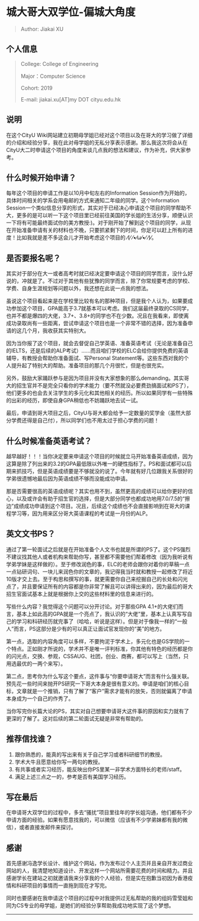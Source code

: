 # 城大哥大双学位-偏城大角度

> Author: Jiakai XU

## 个人信息

> College: College of Engineering
>
> Major：Computer Science
>
> Cohort: 2019
>
> E-mail: jiakai.xu[AT]my DOT cityu.edu.hk

## 说明

在这个CityU Wiki网站建立初期毋学姐已经对这个项目以及在哥大的学习做了详细的介绍和经验分享，我在此对毋学姐的无私分享表示感谢。那么我这次将会从在CityU大二时申请这个项目的角度来谈几点我的想法和建议，作为补充，供大家参考。

## 什么时候开始申请？

每年这个项目的申请工作是以10月中旬左右的Information Session作为开始的，具体时间相关的学系会用电邮的方式来通知二年级的同学。这个Information Session一个类似信息分享的形式，其实对于已经决心申请这个项目的同学帮助不大，更多的是可以听一下这个项目里已经前往美国的学长姐的生活分享，顺便认识一下将有可能最终面试你的美方教授:)。对于刚开始了解到这个项目的同学，从现在开始准备申请有关的材料也不晚，只要抓紧剩下的时间，你足可以赶上所有的进度！比如我就是差不多这会儿才开始考虑这个项目的 ⁄(⁄ ⁄•⁄ω⁄•⁄ ⁄)⁄。

## 是否要报名呢？

其实对于部分在大一或者高考时就已经决定要申请这个项目的同学而言，没什么好说的，冲就是了。不过对于其他有些犹豫的同学而言，除了你常规要考虑的学校、学费、自身生涯规划等问题以外，我还想在此说一点我的想法。

虽说这个项目看起来是在学校里比较有名的那种项目，但是我个人认为，如果要成功参加这个项目，GPA能高于3.7就基本可以考虑。我们这届最终录取的CS同学，也并不都是爆四的大佬，3.7+、3.8+的同学也不在少数。况且在我看来，即使离成功录取尚有一些距离，尝试申请这个项目也是一个非常不错的选择，因为准备申请的这几个月，我收获其实特别大。

因为当你报了这个项目，就会去督促自己学英语、准备英语考试（无论是准备自己的IELTS，还是后续的ALP考试）……而且咱们学校的ELC会给你提供免费的英语辅导，有教授会帮助你准备面试、写Personal Statement等。这些东西对我的个人提升起了特别大的帮助。准备项目的那几个月很忙，但是也很充实。

另外，鼓励大家踊跃参与是因为项目并没有大家想象的那么demanding。其实哥大的招生官并不是完全只看你的学术能力（要不然就没必要费劲搞面试和PS了），他们更多的也会去关注学生的多元化和其他相关的经历。所以如果同学有一些特殊的出彩的经历，即使自身GPA稍低也不妨踊跃地去试一试。

最后，申请到哥大项目之后，CityU与哥大都会给予一定数量的奖学金（虽然大部分学费还得是自己付），所以同学们也不用太过于担心学费的问题！ 

## 什么时候准备英语考试？

越早越好！！！当你决定要来申请这个项目的时候就立马开始准备英语成绩，因为这算是除了列出来的3.2的GPA最低限以外唯一的硬性指标了。PS和面试都可以后期来抓技巧，但是英语成绩要是不够就没的说了。今年就有好几位跟我关系很好的学弟很遗憾地最后因为英语成绩不够而没能成功申请。

那是否需要很高的英语成绩呢？其实也用不到，虽然更高的成绩可以给你更好的信心，以及或许会有助于招生官的选择，但是大部分同学也都成功地用7.0/7.5的“擦边”成绩成功申请到这个项目。况且，后续这个成绩也不会直接影响到在哥大的课程学习等，因为用来区分哥大英语课程的考试是一月份的ALP。

## 英文文书PS？

通过了第一轮面试之后就是在开始准备个人文书也就是所谓的PS了。这个PS强烈不建议找其他人或者机构来帮助你写，甚至都不需要他们帮着修改（因为我听说有学弟学妹是这样做的）。至于修改润色的事，ELC的老师会跟你对着你的草稿一点一点钻研词句、一块儿来润色你的文章的，我记得我当时就和教授一起修改了将近10版才交上去。至于构思和撰写的事，就更需要你自己来挖掘自己的长处和闪光点了，并且要保证所有的内容都是你非常了解且可以讲得出来的，因为最后的哥大招生官面试基本上就是根据你上交的这些材料里的信息来进行的。

写些什么内容？我觉得这个问题可以分开讨论。对于那些GPA 4.1+的大佬们而言，基本上如此高的GPA就是一个亮点了，我认识的“大佬”里，基本上认真写写自己的学习和科研经历就完事了（哈哈，听说是这样）。但是对于像我一样的“一般人”而言，PS这部分是少有的可以真正让面试官发现你的“美”的地方。

第一点，选取的内容角度可以多样，不要拘泥于学术上，多元化也是GS学院的一个特点。正如刚才所说的，学术并不是唯一评判标准，你其他有特色的经历都是你的闪光点，交换、参观，CSSAUG、社团，创业、商赛，都可以写上（当然，只用选最优的一两个来写）。

第二点，思考你为什么写这个要点，这件事与“你要申请哥大”而言有什么强关联。预先花一些时间来抛开PS研究一下哥大本身是很有意义的。申请是咱们的核心目标，文章就是一个推销，只有了解了“客户”需求才能有的放矢，否则就偏离了申请本身成为一个自己的作秀了。

当你写完你长篇大论的PS，其实对自己想要申请哥大这件事的原因和实力就有了更深的了解了。这对后续的第二轮面试无疑是非常有帮助的。

## 推荐信找谁？

1. 跟你熟悉的，能真的写出来有关于自己学习或者科研细节的教授。
2. 学术大牛且愿意给你写一两句的教授。
3. 有共事或者实习经历，能反映出你PS里某一非学术方面特长的老师/staff。
4. 满足上述三点之一的，参考是否有美国学习经历。

## 写在最后

在申请哥大双学位的过程中，多去“骚扰”项目里往年的学长姐沟通，他们都有不少申请方面的经验。如果有愿意找我的，可以微信（应该有不少学弟妹都有我的微信），或者直接发邮件来探讨。

## 感谢

首先感谢冯逸学长设计、维护这个网站，作为发布过个人主页并且亲自开发过商业网站的人，我清楚地知道设计、开发这样一个网站所需要花费的时间和精力。并且感谢学长在建站之初就邀请我来分享我的个人经验，但是实在抱歉当初因为香港疫情和科研项目的事情而一直拖到现在才写完。

同时也要感谢在我申请这个项目的过程中对我提供过无私帮助的我的组妈雪莹姐和同为CS专业的毋学姐，是她们的经验分享帮助我成功地实现了这个梦想。

---
